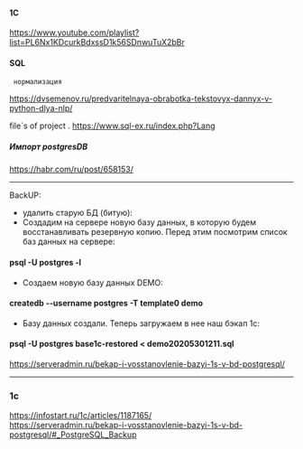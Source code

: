 #### 1C
https://www.youtube.com/playlist?list=PL6Nx1KDcurkBdxssD1k56SDnwuTuX2bBr

 
#### SQL
     
     нормализация
     
https://dvsemenov.ru/predvaritelnaya-obrabotka-tekstovyx-dannyx-v-python-dlya-nlp/
    
           
file`s of project
.
https://www.sql-ex.ru/index.php?Lang    
    
##### Импорт postgresDB  
   https://habr.com/ru/post/658153/
    
----------- --------------------------
   BackUP:
   - удалить старую БД (битую):
   - Создадим на сервере новую базу данных, в которую будем восстанавливать резервную копию. Перед этим посмотрим список баз данных на сервере:
   #### psql -U postgres -l
   - Создаем новую базу данных DEMO:
   #### createdb --username postgres -T template0 demo
   - Базу данных создали. Теперь загружаем в нее наш бэкап 1с:
   #### psql -U postgres base1c-restored < demo20205301211.sql   
  
     
     
https://serveradmin.ru/bekap-i-vosstanovlenie-bazyi-1s-v-bd-postgresql/

      
 ---------------------- 
 ### 1c
 https://infostart.ru/1c/articles/1187165/<br>
 https://serveradmin.ru/bekap-i-vosstanovlenie-bazyi-1s-v-bd-postgresql/#_PostgreSQL_Backup
 
 
